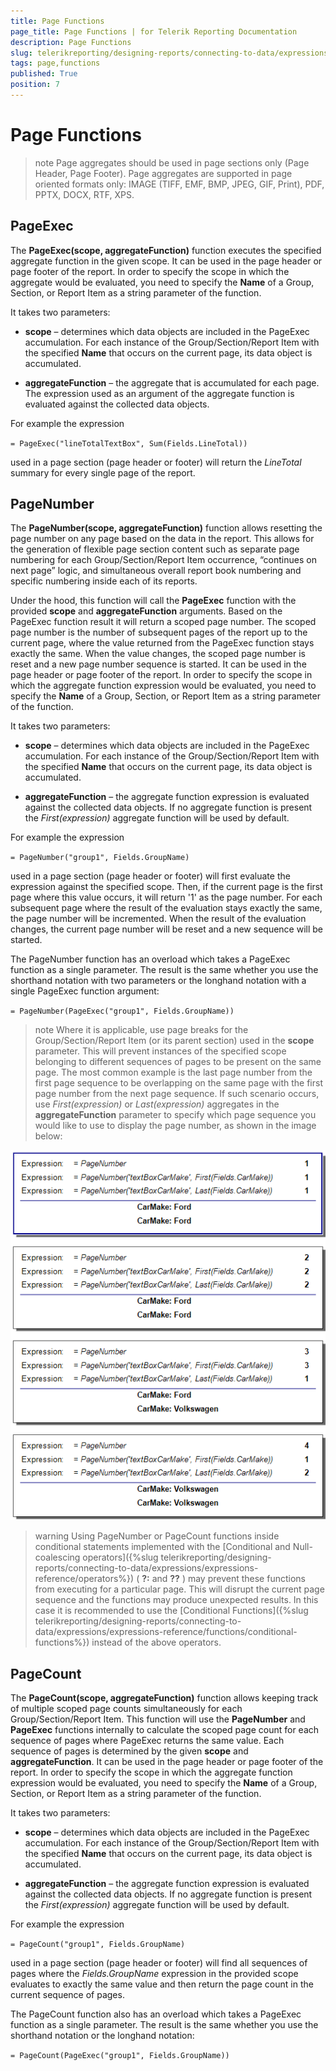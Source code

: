```yaml
---
title: Page Functions
page_title: Page Functions | for Telerik Reporting Documentation
description: Page Functions
slug: telerikreporting/designing-reports/connecting-to-data/expressions/expressions-reference/functions/page-functions
tags: page,functions
published: True
position: 7
---
```


# Page Functions



>note Page aggregates should be used in page sections only (Page Header, Page Footer).           Page aggregates are supported in page oriented formats only: IMAGE (TIFF, EMF, BMP, JPEG, GIF, Print),           PDF, PPTX, DOCX, RTF, XPS.         


## PageExec

The __PageExec(scope, aggregateFunction)__ function executes the specified aggregate function           in the given scope. It can be used in the page header or page footer of the report. In order           to specify the scope in which the aggregate would be evaluated, you need to specify the __Name__ of a Group, Section,           or Report Item as a string parameter of the function.         

It takes two parameters:

* __scope__ – determines which data objects are included in the PageExec accumulation. For each instance of the               Group/Section/Report Item with the specified __Name__ that occurs on the current page, its data object is accumulated.             

* __aggregateFunction__ – the aggregate that is accumulated for each page. The expression used as an argument of the aggregate function is               evaluated against the collected data objects.             

For example the expression         

`= PageExec("lineTotalTextBox", Sum(Fields.LineTotal))`

used in a page section (page header or footer) will return the *LineTotal* summary for every single page of the report.         

## PageNumber

The __PageNumber(scope, aggregateFunction)__ function allows resetting the page number on any page based on the data in the report.           This allows for the generation of flexible page section content such as           separate page numbering for each Group/Section/Report Item occurrence,           “continues on next page” logic,           and simultaneous overall report book numbering and specific numbering inside each of its reports.         

Under the hood, this function will call the __PageExec__ function with the provided __scope__           and __aggregateFunction__ arguments.           Based on the PageExec function result it will return a scoped page number. The scoped page number is the number of subsequent pages           of the report up to the current page, where the value returned from the PageExec function stays exactly the same.           When the value changes, the scoped page number is reset and a new page number sequence is started.           It can be used in the page header or page footer of the report. In order           to specify the scope in which the aggregate function expression would be evaluated, you need to specify the __Name__ of a Group, Section,           or Report Item as a string parameter of the function.         

It takes two parameters:

* __scope__ – determines which data objects are included in the PageExec accumulation. For each instance of the               Group/Section/Report Item with the specified __Name__ that occurs on the current page, its data object is accumulated.             

* __aggregateFunction__ – the aggregate function expression is evaluated against the collected data objects.               If no aggregate function is present the *First(expression)* aggregate function will be used by default.             

For example the expression         

`= PageNumber("group1", Fields.GroupName)`

used in a page section (page header or footer) will first evaluate the expression against the specified scope.           Then, if the current page is the first page where this value occurs, it will return '1' as the page number.           For each subsequent page where the result of the evaluation stays exactly the same, the page number will be incremented.           When the result of the evaluation changes, the current page number will be reset and a new sequence will be started.         

The PageNumber function has an overload which takes a PageExec function as a single parameter.           The result is the same whether you use the shorthand notation with two parameters or the longhand notation with a single PageExec function argument:         

`= PageNumber(PageExec("group1", Fields.GroupName))`

>note Where it is applicable, use page breaks for the Group/Section/Report Item (or its parent section) used in the  __scope__  parameter.             This will prevent instances of the specified scope belonging to different sequences of pages to be present on the same page.             The most common example is the last page number from the first page sequence to be overlapping on the same page with             the first page number from the next page sequence.             If such scenario occurs, use  *First(expression)*  or  *Last(expression)*  aggregates             in the  __aggregateFunction__  parameter to specify which page sequence you would like to use to display the page number,             as shown in the image below:           
  
  ![Reset Page Last First](images/ResetPageLastFirst.png)

>warning Using PageNumber or PageCount functions inside conditional statements implemented with the             [Conditional and Null-coalescing operators]({%slug telerikreporting/designing-reports/connecting-to-data/expressions/expressions-reference/operators%})             ( __?:__  and  __??__ ) may prevent these functions from executing for a particular page.             This will disrupt the current page sequence and the functions may produce unexpected results.             In this case it is recommended to use the [Conditional Functions]({%slug telerikreporting/designing-reports/connecting-to-data/expressions/expressions-reference/functions/conditional-functions%}) instead of the above operators.           


## PageCount

The __PageCount(scope, aggregateFunction)__ function allows keeping track of multiple scoped page counts simultaneously           for each Group/Section/Report Item.           This function will use the __PageNumber__ and __PageExec__ functions           internally to calculate the scoped page count for each sequence of pages where PageExec returns the same value. Each sequence of pages is           determined by the given __scope__ and __aggregateFunction__.           It can be used in the page header or page footer of the report. In order           to specify the scope in which the aggregate function expression would be evaluated, you need to specify the __Name__ of a Group, Section,           or Report Item as a string parameter of the function.         

It takes two parameters:

* __scope__ – determines which data objects are included in the PageExec accumulation. For each instance of the               Group/Section/Report Item with the specified __Name__ that occurs on the current page, its data object is accumulated.             

* __aggregateFunction__ – the aggregate function expression is evaluated against the collected data objects.               If no aggregate function is present the *First(expression)* aggregate function will be used by default.             

For example the expression         

`= PageCount("group1", Fields.GroupName)`

used in a page section (page header or footer) will find all sequences of pages where the *Fields.GroupName*           expression in the provided scope evaluates to exactly the same value and then return the page count in the current sequence of pages.         

The PageCount function also has an overload which takes a PageExec function as a single parameter.           The result is the same whether you use the shorthand notation or the longhand notation:         

`= PageCount(PageExec("group1", Fields.GroupName))`
